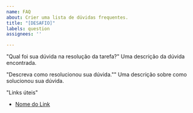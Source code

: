 ```yaml
---
name: FAQ
about: Crier uma lista de dúvidas frequentes.
title: "[DESAFIO]"
labels: question
assignees: ''

---
```


"Qual foi sua dúvida na resolução da tarefa?"
Uma descrição da dúvida encontrada.

"Descreva como resolucionou sua dúvida.""
Uma descrição sobre como solucionou sua dúvida.

"Links úteis"
- [Nome do Link](URL)
